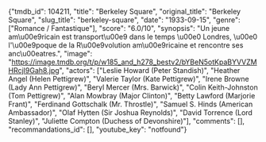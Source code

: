 {"tmdb_id": 104211, "title": "Berkeley Square", "original_title": "Berkeley Square", "slug_title": "berkeley-square", "date": "1933-09-15", "genre": ["Romance / Fantastique"], "score": "6.0/10", "synopsis": "Un jeune am\u00e9ricain est transport\u00e9 dans le temps \u00e0 Londres, \u00e0 l'\u00e9poque de la R\u00e9volution am\u00e9ricaine et rencontre ses anc\u00eatres.", "image": "https://image.tmdb.org/t/p/w185_and_h278_bestv2/bYBeN5otKpaBYVVZMHRcjI9Gah8.jpg", "actors": ["Leslie Howard (Peter Standish)", "Heather Angel (Helen Pettigrew)", "Valerie Taylor (Kate Pettigrew)", "Irene Browne (Lady Ann Pettigrew)", "Beryl Mercer (Mrs. Barwick)", "Colin Keith-Johnston (Tom Pettigrew)", "Alan Mowbray (Major Clinton)", "Betty Lawford (Marjorie Frant)", "Ferdinand Gottschalk (Mr. Throstle)", "Samuel S. Hinds (American Ambassador)", "Olaf Hytten (Sir Joshua Reynolds)", "David Torrence (Lord Stanley)", "Juliette Compton (Duchess of Devonshire)"], "comments": [], "recommandations_id": [], "youtube_key": "notfound"}